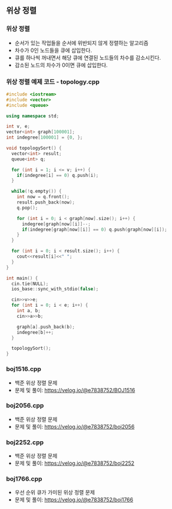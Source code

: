 ## 위상 정렬

### 위상 정렬
- 순서가 있는 작업들을 순서에 위반되지 않게 정렬하는 알고리즘
- 차수가 0인 노드들을 큐에 삽입한다.
- 큐를 하나씩 꺼내면서 해당 큐에 연결된 노드들의 차수를 감소시킨다.
- 감소된 노드의 차수가 0이면 큐에 삽입한다.

### 위상 정렬 예제 코드 - topology.cpp
```cpp
#include <iostream>
#include <vector>
#include <queue>

using namespace std;

int v, e;
vector<int> graph[100001];
int indegree[100001] = {0, };

void topologySort() {
  vector<int> result;
  queue<int> q;

  for (int i = 1; i <= v; i++) {
    if(indegree[i] == 0) q.push(i);
  }

  while(!q.empty()) {
    int now = q.front();
    result.push_back(now);
    q.pop();

    for (int i = 0; i < graph[now].size(); i++) {
      indegree[graph[now][i]]--;
      if(indegree[graph[now][i]] == 0) q.push(graph[now][i]);
    }
  }

  for (int i = 0; i < result.size(); i++) {
    cout<<result[i]<<" ";
  }
}

int main() {
  cin.tie(NULL);
  ios_base::sync_with_stdio(false);

  cin>>v>>e;
  for (int i = 0; i < e; i++) {
    int a, b;
    cin>>a>>b;

    graph[a].push_back(b);
    indegree[b]++;
  }

  topologySort();
}
```
### boj1516.cpp
- 백준 위상 정렬 문제
- 문제 및 풀이: https://velog.io/@e7838752/BOJ1516

### boj2056.cpp
- 백준 위상 정렬 문제
- 문제 및 풀이: https://velog.io/@e7838752/boj2056

### boj2252.cpp
- 백준 위상 정렬 문제
- 문제 및 풀이: https://velog.io/@e7838752/boj2252

### boj1766.cpp
- 우선 순위 큐가 가미된 위상 정렬 문제
- 문제 및 풀이: https://velog.io/@e7838752/boj1766